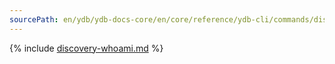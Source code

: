 ```yaml
---
sourcePath: en/ydb/ydb-docs-core/en/core/reference/ydb-cli/commands/discovery-whoami.md
---
```

{% include [discovery-whoami.md](_includes/discovery-whoami.md) %}